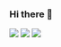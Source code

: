 ### Hi there 👋

<p>
    <a href="https://leetcode.com/dnhuan/" alt="LeetCode Profile">
        <img src="https://huandoan.tech/badge/dnhuan/Easy" /></a>
    <a href="https://leetcode.com/dnhuan/" alt="LeetCode Profile">
        <img src="https://huandoan.tech/badge/dnhuan/Medium" /></a>
    <a href="https://leetcode.com/dnhuan/" alt="LeetCode Profile">
        <img src="https://huandoan.tech/badge/dnhuan/Hard" /></a>
</p>

<!--
**dnhuan/dnhuan** is a ✨ _special_ ✨ repository because its `README.md` (this file) appears on your GitHub profile.

Here are some ideas to get you started:

- 🔭 I’m currently working on ...
- 🌱 I’m currently learning ...
- 👯 I’m looking to collaborate on ...
- 🤔 I’m looking for help with ...
- 💬 Ask me about ...
- 📫 How to reach me: ...
- 😄 Pronouns: ...
- ⚡ Fun fact: ...
-->
